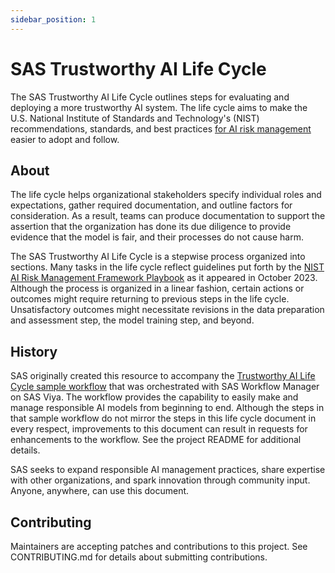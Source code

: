 ```yaml
---
sidebar_position: 1
---
```


# SAS Trustworthy AI Life Cycle
The SAS Trustworthy AI Life Cycle outlines steps for evaluating and deploying a more trustworthy AI system. The life cycle aims to make the U.S. National Institute of Standards and Technology's (NIST) recommendations, standards, and best practices [for AI risk management](https://airc.nist.gov/AI_RMF_Knowledge_Base/AI_RMF) easier to adopt and follow.

## About
The life cycle helps organizational stakeholders specify individual roles and expectations, gather required documentation, and outline factors for consideration.
As a result, teams can produce documentation to support the assertion that the organization has done its due diligence to provide evidence that the model is fair, and their processes do not cause harm. 

The SAS Trustworthy AI Life Cycle is a stepwise process organized into sections.
Many tasks in the life cycle reflect guidelines put forth by the [NIST AI Risk Management Framework Playbook](https://www.nist.gov/itl/ai-risk-management-framework) as it appeared in October 2023.
Although the process is organized in a linear fashion, certain actions or outcomes might require returning to previous steps in the life cycle.
Unsatisfactory outcomes might necessitate revisions in the data preparation and assessment step, the model training step, and beyond.

## History
SAS originally created this resource to accompany the [Trustworthy AI Life Cycle sample workflow](https://github.com/sassoftware/model-management-resources/tree/main/samples/Workflow_Integration/Trustworthy_AI_Life_Cycle) that was orchestrated with SAS Workflow Manager on SAS Viya.
The workflow provides the capability to easily make and manage responsible AI models from beginning to end.
Although the steps in that sample workflow do not mirror the steps in this life cycle document in every respect, improvements to this document can result in requests for enhancements to the workflow.
See the project README for additional details.

SAS seeks to expand responsible AI management practices, share expertise with other organizations, and spark innovation through community input.
Anyone, anywhere, can use this document.

## Contributing
Maintainers are accepting patches and contributions to this project.
See CONTRIBUTING.md for details about submitting contributions.
